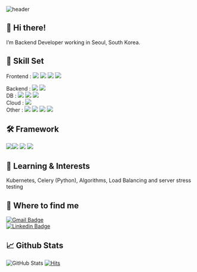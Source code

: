 ![header](https://capsule-render.vercel.app/api?type=waving&height=250&text=downside154&fontAlign=74&fontAlignY=50&color=gradient)


## 👋 Hi there!
I’m Backend Developer working in Seoul, South Korea.
<br />

## 🔧 Skill Set
Frontend : <img src="https://img.shields.io/badge/html-orange?style=for-the-badge&logo=html5&logoColor=white"> <img src="https://img.shields.io/badge/JavaScript-323330?style=for-the-badge&logo=javascript&logoColor=F7DF1E"> <img src="https://img.shields.io/badge/CSS-239120?&style=for-the-badge&logo=css3&logoColor=white"> <img src="https://img.shields.io/badge/Material--UI-0081CB?style=for-the-badge&logo=material-ui&logoColor=white">
<br />
<!-- <img src="https://img.shields.io/badge/React-20232A?style=for-the-badge&logo=react&logoColor=61DAFB"> <img src="https://img.shields.io/badge/nextjs-lightyellow?style=for-the-badge&logo=next.js&logoColor=black">--> 
Backend : <img src="https://img.shields.io/badge/Python-3776AB?style=for-the-badge&logo=python&logoColor=white"> <img src="https://img.shields.io/badge/Java-ED8B00?style=for-the-badge&logo=java&logoColor=white"> <br />
DB :  <img src="https://img.shields.io/badge/SQLite-red?style=for-the-badge&logo=sqlite&logoColor=white"> <img src="https://img.shields.io/badge/MySQL-00000F?style=for-the-badge&logo=mysql&logoColor=white"> <img src="https://img.shields.io/badge/PostgreSQL-316192?style=for-the-badge&logo=postgresql&logoColor=white"> <br />
Cloud :     <img src="https://img.shields.io/badge/AWS(S3/EC2/RDS)-FF9900?style=for-the-badge&logo=Amazon&logoColor=white"> <br />
Other :     <img src="https://img.shields.io/badge/-Git-F05032?style=for-the-badge&logo=git&logoColor=ffffff">
<img src="https://img.shields.io/badge/Docker-2496ED?style=for-the-badge&logo=Docker&logoColor=white"> <img src="https://img.shields.io/badge/nginx-darkgreen?style=for-the-badge&logo=nginx&logoColor=white"> <img src="https://img.shields.io/badge/Selenium-5C2D91?style=for-the-badge&logo=selenium&logoColor=white"> <br />

## 🛠️ Framework
<img src="https://img.shields.io/badge/Spring%20Boot-green?style=for-the-badge&logo=springboot&logoColor=white"><img src="https://img.shields.io/badge/Django-092E20?style=for-the-badge&logo=django&logoColor=white"> <img src="https://img.shields.io/badge/Django%20REST%20Framework-red?style=for-the-badge&logo=django&logoColor=white"> <img src="https://img.shields.io/badge/fastapi-blue?style=for-the-badge&logo=fastapi&logoColor=white"> <br />

## 🌱 Learning & Interests
Kubernetes, Celery (Python), Algorithms, Load Balancing and server stress testing

## 👀 Where to find me
[![Gmail Badge](https://img.shields.io/badge/Gmail-d14836?style=flat-square&logo=Gmail&logoColor=white&link=mailto:dojunkim@gmail.com)](mailto:dojunkim@gmail.com)<br>
[![Linkedin Badge](https://img.shields.io/badge/LinkedIn-0077B5?style=for-the-badge&logo=linkedin&logoColor=white)](https://img.shields.io/badge/LinkedIn-0077B5?style=for-the-badge&logo=linkedin&logoColor=white)

## 📈 Github Stats
![GitHub Stats](https://github-readme-stats.vercel.app/api?username=downside154&&show_icons=true&theme=nightowl)
[![Hits](https://hits.seeyoufarm.com/api/count/incr/badge.svg?url=https%3A%2F%2Fgithub.com%2Fdownside154&count_bg=%23014DC2&title_bg=%23555555&icon=&icon_color=%23E7E7E7&title=hits&edge_flat=false)](https://hits.seeyoufarm.com)
